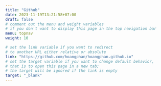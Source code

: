 ```yaml
---
title: "Github"
date: 2023-11-19T13:21:58+07:00
draft: false
# comment out the menu and weight variables
# if you don't want to display this page in the top navigation bar
menu: topnav
weight: 10

# set the link variable if you want to redirect 
# to another URL either relative or absolute
link: "https://github.com/hoangphan/hoangphan.github.io"
# set the target variable if you want to change default behavior, 
# that is to open this page in a new tab; 
# the target will be ignored if the link is empty
target: "_blank"
---
```

